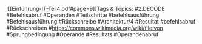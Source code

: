 
![[Einführung-IT-Teil4.pdf#page=9]]Tags & Topics:
   #2.DECODE
   #Befehlsabruf
   #Operanden
   #Teilschritte
   #befehlsausführung
   #Befehlsausführung
   #Rückschreibe
   #Architektur/4
   #Resultat
   #befehlsabruf
   #Rückschreiben
   #https://commons.wikimedia.org/wiki/file:von
   #Sprungbedingung
   #Operande
   #Resultats
   #Operandenabruf